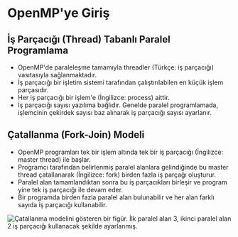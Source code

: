 # OpenMP'ye Giriş

## İş Parçacığı (Thread) Tabanlı Paralel Programlama

-	OpenMP'de paraleleşme tamamıyla threadler (Türkçe: iş parçacığı) vasıtasıyla sağlanmaktadır.
- İş parçacığı bir işletim sistemi tarafından çalıştırılabilen en küçük işlem parçasıdır.
- Her iş parçacığı bir işlem'e (İngilizce: process) aittir.
- İş parçacığı sayısı yazılıma bağlıdır. Genelde paralel programlamada, işlemcinin çekirdek sayısı baz alınarak iş parçacığı sayısı ayarlanır.

## Çatallanma (Fork-Join) Modeli

- OpenMP programları tek bir işlem altında tek bir iş parçacığı (İngilizce: master thread) ile başlar.
- Programcı tarafından belirlenmiş paralel alanlara gelindiğinde bu	master thread çatallanarak (İngilizce: fork) birden fazla iş parçağı oluşturur.
- Paralel alan tamamlandıktan sonra bu iş parçacıkları birleşir ve program yine tek iş parçacığı ile devam eder.
- Bir programda birden fazla paralel alan bulunabilir ve her alan farklı sayıda iş parçacığı kullanabilir.

![Çatallanma modelini gösteren bir figür. İlk paralel alan 3, ikinci paralel alan 2 iş parçacığı kullanacak şekilde ayarlanmış.]("../images/fork_join.png")


